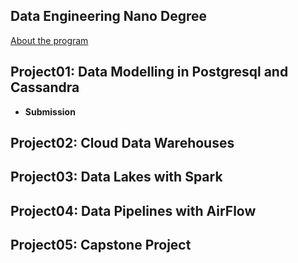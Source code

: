 ## Data Engineering Nano Degree
[About the program](https://www.udacity.com/course/data-engineer-nanodegree--nd027)
## Project01: Data Modelling in Postgresql and Cassandra
* __Submission__
## Project02: Cloud Data Warehouses
## Project03: Data Lakes with Spark
## Project04: Data Pipelines with AirFlow
## Project05: Capstone Project
